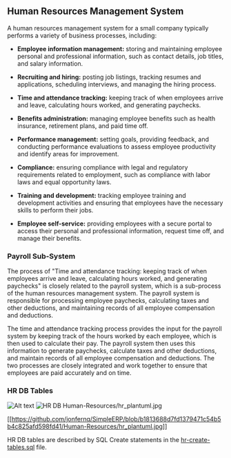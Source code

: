
## Human Resources Management System

A human resources management system for a small company typically performs a variety of business processes, including:

- **Employee information management:** storing and maintaining employee personal and professional information, such as contact details, job titles, and salary information.

- **Recruiting and hiring:** posting job listings, tracking resumes and applications, scheduling interviews, and managing the hiring process.

- **Time and attendance tracking:** keeping track of when employees arrive and leave, calculating hours worked, and generating paychecks.

- **Benefits administration:** managing employee benefits such as health insurance, retirement plans, and paid time off.

- **Performance management:** setting goals, providing feedback, and conducting performance evaluations to assess employee productivity and identify areas for improvement.

- **Compliance:** ensuring compliance with legal and regulatory requirements related to employment, such as compliance with labor laws and equal opportunity laws.

- **Training and development:** tracking employee training and development activities and ensuring that employees have the necessary skills to perform their jobs.

- **Employee self-service:** providing employees with a secure portal to access their personal and professional information, request time off, and manage their benefits.

### Payroll Sub-System

The process of "Time and attendance tracking: keeping track of when employees arrive and leave, calculating hours worked, and generating paychecks" is closely related to the payroll system, which is a sub-process of the human resources management system. The payroll system is responsible for processing employee paychecks, calculating taxes and other deductions, and maintaining records of all employee compensation and deductions.

The time and attendance tracking process provides the input for the payroll system by keeping track of the hours worked by each employee, which is then used to calculate their pay. The payroll system then uses this information to generate paychecks, calculate taxes and other deductions, and maintain records of all employee compensation and deductions. The two processes are closely integrated and work together to ensure that employees are paid accurately and on time.

### HR DB Tables

![Alt text](relative/path/to/img.jpg?raw=true "Title")
![HR DB](/assets/images/hr_plantuml.jpg?raw=true "HR DB")
Human-Resources/hr_plantuml.jpg

[[https://github.com/jonfernq/SimpleERP/blob/b1813688d7fd1379471c54b5b4c825afd598fd41/Human-Resources/hr_plantuml.jpg]]

HR DB tables are described by SQL Create statements in the [hr-create-tables.sql](https://github.com/jonfernq/SimpleERP/blob/main/Human-Resources/hr-create-tables.sql) file.




